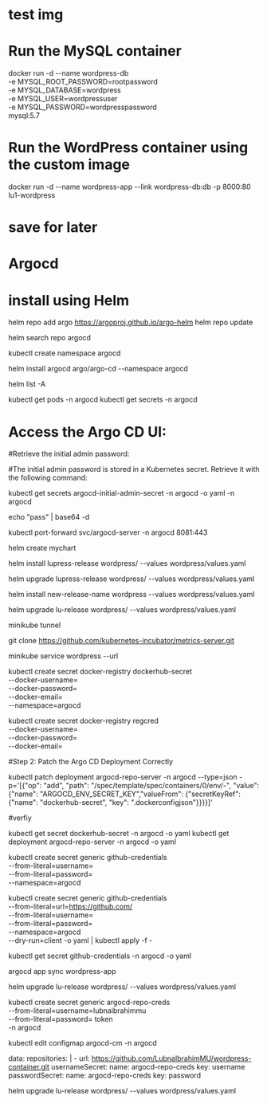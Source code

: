 
# test img

# Run the MySQL container
docker run -d --name wordpress-db \
  -e MYSQL_ROOT_PASSWORD=rootpassword \
  -e MYSQL_DATABASE=wordpress \
  -e MYSQL_USER=wordpressuser \
  -e MYSQL_PASSWORD=wordpresspassword \
  mysql:5.7

# Run the WordPress container using the custom image
docker run -d --name wordpress-app --link wordpress-db:db -p 8000:80 lu1-wordpress


# save for later
<!-- helm install argocd -n argocd --create-namespace argo/argo-cd --version 3.35.4 -f terraform/values/argocd.yaml -->

# Argocd 

# install using Helm

helm repo add argo https://argoproj.github.io/argo-helm
helm repo update

helm search repo argocd 

kubectl create namespace argocd


helm install argocd argo/argo-cd --namespace argocd

helm list -A 

kubectl get pods -n argocd
kubectl get secrets -n argocd


#  Access the Argo CD UI:

<!-- kubectl port-forward svc/argocd-server -n argocd 8080:443 -->

#Retrieve the initial admin password:

#The initial admin password is stored in a Kubernetes secret. Retrieve it with the following command:


<!-- kubectl get secret argocd-initial-admin-secret -n argocd -o jsonpath="{.data.password}" | base64 -d -->

kubectl get secrets argocd-initial-admin-secret -n argocd -o yaml -n argocd

echo "pass" | base64 -d


 <!-- kubectl port-forward svc/argocd-server -n argocd 8081:80 -->
 kubectl port-forward svc/argocd-server -n argocd 8081:443


helm create mychart




helm install lupress-release wordpress/ --values wordpress/values.yaml

helm upgrade lupress-release wordpress/ --values wordpress/values.yaml

helm install new-release-name wordpress --values wordpress/values.yaml


helm upgrade lu-release wordpress/ --values wordpress/values.yaml





minikube tunnel

 git clone https://github.com/kubernetes-incubator/metrics-server.git

minikube service wordpress --url


 kubectl create secret docker-registry dockerhub-secret \
  --docker-username=<your-dockerhub-username> \
  --docker-password=<your-dockerhub-access-token> \
  --docker-email=<your-email> \
  --namespace=argocd


kubectl create secret docker-registry regcred \
  --docker-username=<docker-username> \
  --docker-password=<docker-password> \
  --docker-email=<docker-email>


#Step 2: Patch the Argo CD Deployment Correctly


kubectl patch deployment argocd-repo-server -n argocd --type=json -p='[{"op": "add", "path": "/spec/template/spec/containers/0/env/-", "value": {"name": "ARGOCD_ENV_SECRET_KEY","valueFrom": {"secretKeyRef": {"name": "dockerhub-secret", "key": ".dockerconfigjson"}}}}]'


#verfiy

kubectl get secret dockerhub-secret -n argocd -o yaml
kubectl get deployment argocd-repo-server -n argocd -o yaml


kubectl create secret generic github-credentials \
  --from-literal=username=<your-github-username> \
  --from-literal=password=<your-github-token> \
  --namespace=argocd



kubectl create secret generic github-credentials \
  --from-literal=url=https://github.com/<your-repo> \
  --from-literal=username=<your-github-username> \
  --from-literal=password=<your-github-token> \
  --namespace=argocd \
  --dry-run=client -o yaml | kubectl apply -f -




kubectl get secret github-credentials -n argocd -o yaml

argocd app sync wordpress-app


helm upgrade lu-release wordpress/ --values wordpress/values.yaml


kubectl create secret generic argocd-repo-creds \
  --from-literal=username=lubnaibrahimmu \
  --from-literal=password= token \
  -n argocd



kubectl edit configmap argocd-cm -n argocd


data:
  repositories: |
    - url: https://github.com/LubnaIbrahimMU/wordpress-container.git
      usernameSecret:
        name: argocd-repo-creds
        key: username
      passwordSecret:
        name: argocd-repo-creds
        key: password


helm upgrade lu-release wordpress/ --values wordpress/values.yaml
